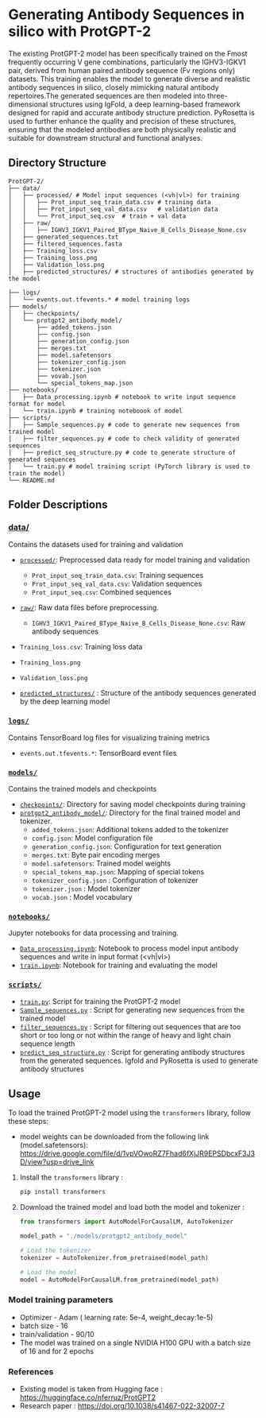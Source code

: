 # Generating Antibody Sequences in silico with ProtGPT-2
The existing ProtGPT-2 model has been specifically trained on the Fmost frequently occurring V gene combinations, particularly the IGHV3-IGKV1 pair, derived from human paired antibody sequence (Fv regions only) datasets. This training enables the model to generate diverse and realistic antibody sequences in silico, closely mimicking natural antibody repertoires.The generated sequences are then modeled into three-dimensional structures using IgFold, a deep learning-based framework designed for rapid and accurate antibody structure prediction. PyRosetta is used to further enhance the quality and precision of these structures, ensuring that the modeled antibodies are both physically realistic and suitable for downstream structural and functional analyses. 


## Directory Structure

```
ProtGPT-2/
├── data/
│   ├── processed/ # Model input sequences (<vh|vl>) for training
│   │   ├── Prot_input_seq_train_data.csv # training data
│   │   ├── Prot_input_seq_val_data.csv   # validation data
│   │   └── Prot_input_seq.csv  # train + val data
│   ├── raw/
│   │   ├── IGHV3_IGKV1_Paired_BType_Naive_B_Cells_Disease_None.csv
│   ├── generated_sequences.txt
│   ├── filtered_sequences.fasta
│   ├── Training_loss.csv
│   ├── Training_loss.png
│   ├── Validation_loss.png
│   ├── predicted_structures/ # structures of antibodies generated by the model 

├── logs/
│   └── events.out.tfevents.* # model training logs
├── models/
│   ├── checkpoints/
│   └── protgpt2_antibody_model/
│       ├── added_tokens.json
│       ├── config.json
│       ├── generation_config.json
│       ├── merges.txt
│       ├── model.safetensors
│       ├── tokenizer_config.json
│       ├── tokenizer.json
│       ├── vovab.json
│       └── special_tokens_map.json
├── notebooks/
│   ├── Data_processing.ipynb # notebook to write input sequence format for model
│   └── train.ipynb # training noteboook of model
├── scripts/
│   ├── Sample_sequences.py # code to generate new sequences from trained model
│   ├── filter_sequences.py # code to check validity of generated sequences
│   ├── predict_seq_structure.py # code to generate structure of generated sequences
│   └── train.py # model training script (PyTorch library is used to train the model)
└── README.md

```

## Folder Descriptions

### [data/](./data)
Contains the datasets used for training and validation

- [`processed/`](./data/processed): Preprocessed data ready for model training and validation
  - `Prot_input_seq_train_data.csv`: Training sequences
  - `Prot_input_seq_val_data.csv`: Validation sequences
  - `Prot_input_seq.csv`: Combined sequences
  
- [`raw/`](./data/raw): Raw data files before preprocessing.
  - `IGHV3_IGKV1_Paired_BType_Naive_B_Cells_Disease_None.csv`: Raw antibody sequences
- `Training_loss.csv`: Training loss data
- `Training_loss.png`
- `Validation_loss.png`

- [`predicted_structures/`](./data/predicted_structures) : Structure of the antibody sequences generated by the deep learning model

### [`logs/`](./logs)
Contains TensorBoard log files for visualizing training metrics

- `events.out.tfevents.*`: TensorBoard event files

### [`models/`](./models)
Contains the trained models and checkpoints

- [`checkpoints/`](./models/checkpoints): Directory for saving model checkpoints during training
- [`protgpt2_antibody_model/`](./models/protgpt2_antibody_model/): Directory for the final trained model and tokenizer.
  - `added_tokens.json`: Additional tokens added to the tokenizer
  - `config.json`: Model configuration file
  - `generation_config.json`: Configuration for text generation
  - `merges.txt`: Byte pair encoding merges
  - `model.safetensors`: Trained model weights
  - `special_tokens_map.json`: Mapping of special tokens
  - `tokenizer_config.json` : Configuration of tokenizer
  - `tokenizer.json` : Model tokenizer
  - `vocab.json` : Model vocabulary

### [`notebooks/`](./notebooks/)
Jupyter notebooks for data processing and training.

- [`Data_processing.ipynb`](./notebooks/Data_processing.ipynb): Notebook to process model input antibody sequences and write in input format (<vh|vl>)
- [`train.ipynb`](./notebooks/train.ipynb): Notebook for training and evaluating the model

### [`scripts/`](./scripts/)

- [`train.py`](./scripts/train.py): Script for training the ProtGPT-2 model
- [`Sample_sequences.py`](./scripts/Sample_sequences.py) : Script for generating new sequences from the trained model
- [`filter_sequences.py`](./scripts/filter_sequences.py) : Script for filtering out sequences that are too short or too long or not within the range of heavy and light chain sequence length
- [`predict_seq_structure.py`](./scripts/predict_seq_structure.py) : Script for generating antibody structures from the generated sequences. Igfold and PyRosetta is used to generate antibody structures

## Usage

To load the trained ProtGPT-2 model using the `transformers` library, follow these steps:
- model weights can be downloaded from the following link (model.safetensors):
https://drive.google.com/file/d/1vpVOwoRZ7Fhad6fXjJR9EPSDbcxF3J3D/view?usp=drive_link


1. Install the `transformers` library :
    ```sh
    pip install transformers
    ```

2. Download the trained model and load both the model and tokenizer :
    ```python
    from transformers import AutoModelForCausalLM, AutoTokenizer

    model_path = "./models/protgpt2_antibody_model"

    # Load the tokenizer
    tokenizer = AutoTokenizer.from_pretrained(model_path)

    # Load the model
    model = AutoModelForCausalLM.from_pretrained(model_path)


### Model training parameters 
* Optimizer - Adam ( learning rate: 5e-4, weight_decay:1e-5)
* batch size -  16
* train/validation - 90/10
* The model was trained on a single NVIDIA H100 GPU with a batch size of 16 and for 2 epochs

### References
- Existing model is taken from Hugging face : https://huggingface.co/nferruz/ProtGPT2
- Research paper : https://doi.org/10.1038/s41467-022-32007-7





